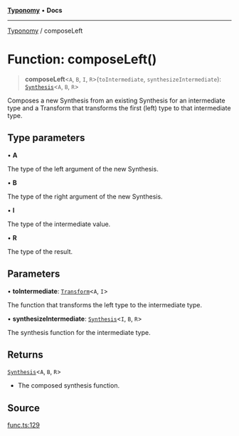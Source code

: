 [**Typonomy**](../README.md) • **Docs**

***

[Typonomy](../globals.md) / composeLeft

# Function: composeLeft()

> **composeLeft**\<`A`, `B`, `I`, `R`\>(`toIntermediate`, `synthesizeIntermediate`): [`Synthesis`](../type-aliases/Synthesis.md)\<`A`, `B`, `R`\>

Composes a new Synthesis from an existing Synthesis for an intermediate type
and a Transform that transforms the first (left) type to that intermediate type.

## Type parameters

• **A**

The type of the left argument of the new Synthesis.

• **B**

The type of the right argument of the new Synthesis.

• **I**

The type of the intermediate value.

• **R**

The type of the result.

## Parameters

• **toIntermediate**: [`Transform`](../type-aliases/Transform.md)\<`A`, `I`\>

The function that transforms the left type to the intermediate type.

• **synthesizeIntermediate**: [`Synthesis`](../type-aliases/Synthesis.md)\<`I`, `B`, `R`\>

The synthesis function for the intermediate type.

## Returns

[`Synthesis`](../type-aliases/Synthesis.md)\<`A`, `B`, `R`\>

- The composed synthesis function.

## Source

[func.ts:129](https://github.com/softcraft-development/typonomy/blob/765a39464ce76242064341d502188569b9fd202c/src/func.ts#L129)

